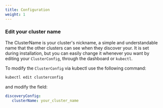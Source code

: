 ```yaml
---
title: Configuration
weight: 1
---
```


### Edit your cluster name

The ClusterName is your cluster's nickname, a simple and understandable name that the other clusters can see when they 
discover your. It is set during installation, but you can easily change it whenever you want by editing your 
`ClusterConfig`, through the dashboard or `kubectl`.

To modify the `ClusterConfig` via kubectl use the following command:
```bash
kubectl edit clusterconfig
```
and modify the field: 
```yaml
discoveryConfig: 
   clusterName: your_cluster_name
```